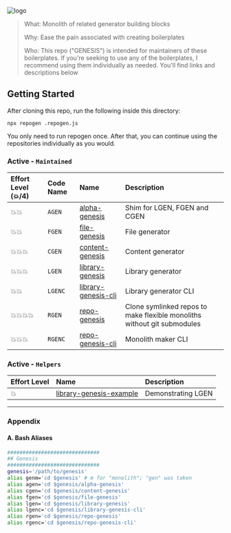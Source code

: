 ![logo](docs/images/logo/Genesis.jpg)

> What: Monolith of related generator building blocks
>
> Why: Ease the pain associated with creating boilerplates
>
> Who: This repo ("GENESIS") is intended for maintainers of these boilerplates. If you're seeking to use any of the boilerplates, I recommend using them individually as needed. You'll find links and descriptions below

## Getting Started

After cloning this repo, run the following inside this directory:

```bas**h**
npx repogen .repogen.js
```

You only need to run repogen once. After that, you can continue using the repositories individually as you would.

### Active - `Maintained`

| Effort Level (:boom:/4)  | Code Name | Name                                                                   | Description                                                             |
| :----------------------- | :-------- | :--------------------------------------------------------------------- | :---------------------------------------------------------------------- |
| :boom::boom:             | `AGEN`    | [alpha-genesis](https://github.com/servexyz/alpha-genesis)             | Shim for LGEN, FGEN and CGEN                                            |
| :boom::boom:             | `FGEN`    | [file-genesis](https://github.com/servexyz/file-genesis)               | File generator                                                          |
| :boom::boom::boom:       | `CGEN`    | [content-genesis](https://github.com/servexyz/content-genesis)         | Content generator                                                       |
| :boom::boom::boom:       | `LGEN`    | [library-genesis](https://github.com/servexyz/library-genesis)         | Library generator                                                       |
| :boom::boom:             | `LGENC`   | [library-genesis-cli](https://github.com/servexyz/library-genesis-cli) | Library generator CLI                                                   |
| :boom::boom::boom::boom: | `RGEN`    | [repo-genesis](https://github.com/servexyz/repo-genesis)               | Clone symlinked repos to make flexible monoliths without git submodules |
| :boom::boom::boom:       | `RGENC`   | [repo-genesis-cli](https://github.com/servexyz/repo-genesis-cli)       | Monolith maker CLI                                                      |

### Active - `Helpers`

| Effort Level | Name                                                                           | Description        |
| :----------- | :----------------------------------------------------------------------------- | :----------------- |
| :boom:       | [library-genesis-example](https://github.com/servexyz/library-genesis-example) | Demonstrating LGEN |

---

### Appendix

#### A. Bash Aliases

```sh
##############################
## Genesis
##############################
genesis='/path/to/genesis'
alias genm='cd $genesis' # m for "monolith"; "gen" was taken
alias agen='cd $genesis/alpha-genesis'
alias cgen='cd $genesis/content-genesis'
alias fgen='cd $genesis/file-genesis'
alias lgen='cd $genesis/library-genesis'
alias lgenc='cd $genesis/library-genesis-cli'
alias rgen='cd $genesis/repo-genesis'
alias rgenc='cd $genesis/repo-genesis-cli'
```
